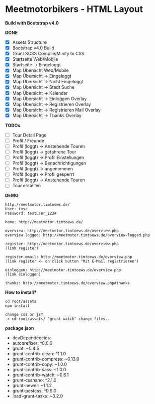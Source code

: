 # Meetmotorbikers - HTML Layout
**Build with Bootstrap v4.0**

**DONE**
- [x] Assets Structure
- [x] Bootstrap v4.0 Build
- [x] Grunt SCSS Compile/Minify to CSS
- [x] Startseite Web/Mobile
- [x] Startseite -> Eingeloggt
- [x] Map Übersicht Web/Mobile
- [x] Map Übersicht -> Eingeloggt
- [x] Map Übersicht -> Nicht Eingeloggt
- [x] Map Übersicht -> Stadt Suche
- [x] Map Übersicht -> Kalendar
- [x] Map Übersicht -> Einloggen Overlay
- [x] Map Übersicht -> Registrieren Overlay
- [x] Map Übersicht -> Registrieren Mail Overlay
- [x] Map Übersicht -> Thanks Overlay

**TODOs**
- [ ] Tour Detail Page
- [ ] Profil / Freunde
- [ ] Profil (loggt) -> Anstehende Touren
- [ ] Profil (loggt) -> gefahrene Tour
- [ ] Profil (loggt) -> Profil Einstellungen
- [ ] Profil (loggt) -> Benachrichtigungen
- [ ] Profil (loggt) -> angenommen
- [ ] Profil (loggt) -> Profil gesperrt
- [ ] Profil (loggt) -> Anstehende Touren
- [ ] Tour erstellen

**DEMO**
```
http://meetmotor.timtoews.de/
User: test
Password: testuser_123#

home: http://meetmotor.timtoews.de/

overview: http://meetmotor.timtoews.de/overview.php
overview logged: http://meetmotor.timtoews.de/overview-logged.php

register: http://meetmotor.timtoews.de/overview.php
(link register)

register-email: http://meetmotor.timtoews.de/overview.php
(link register <- on click button "Mit E-Mail registrieren")

einloggen: http://meetmotor.timtoews.de/overview.php
(link einloggen)

thanks: http://meetmotor.timtoews.de/overview.php#thanks

```

**How to install?**
```
cd root/assets
npm install 

change css or js? 
-> cd root/assets/ "grunt watch" change files..

```

**package.json**
- devDependencies:
- autoprefixer: ^8.0.0
- grunt: ~0.4.5
- grunt-contrib-clean: ^1.1.0
- grunt-contrib-compress: ~0.13.0
- grunt-contrib-copy: ~1.0.0
- grunt-contrib-sass: ~1.0.0
- grunt-contrib-watch: ~0.6.1
- grunt-cssnano: ^2.1.0
- grunt-newer: ~1.1.2
- grunt-postcss: ^0.9.0
- load-grunt-tasks: ~3.2.0
